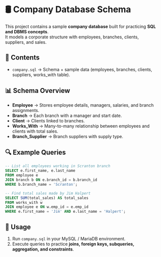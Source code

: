 # 🛢️ Company Database Schema

This project contains a sample **company database** built for practicing **SQL and DBMS concepts**.  
It models a corporate structure with employees, branches, clients, suppliers, and sales.

## 📂 Contents
- `company.sql` → Schema + sample data (employees, branches, clients, suppliers, works_with table).

## 📊 Schema Overview
- **Employee** → Stores employee details, managers, salaries, and branch assignments.  
- **Branch** → Each branch with a manager and start date.  
- **Client** → Clients linked to branches.  
- **Works_With** → Many-to-many relationship between employees and clients with total sales.  
- **Branch_Supplier** → Branch suppliers with supply type.

## 🔍 Example Queries
```sql
-- List all employees working in Scranton branch
SELECT e.first_name, e.last_name
FROM employee e
JOIN branch b ON e.branch_id = b.branch_id
WHERE b.branch_name = 'Scranton';

-- Find total sales made by Jim Halpert
SELECT SUM(total_sales) AS total_sales
FROM works_with w
JOIN employee e ON w.emp_id = e.emp_id
WHERE e.first_name = 'Jim' AND e.last_name = 'Halpert';

```
## 🚀 Usage

1. Run `company.sql` in your MySQL / MariaDB environment.
2. Execute queries to practice **joins, foreign keys, subqueries, aggregation, and constraints**.
```
